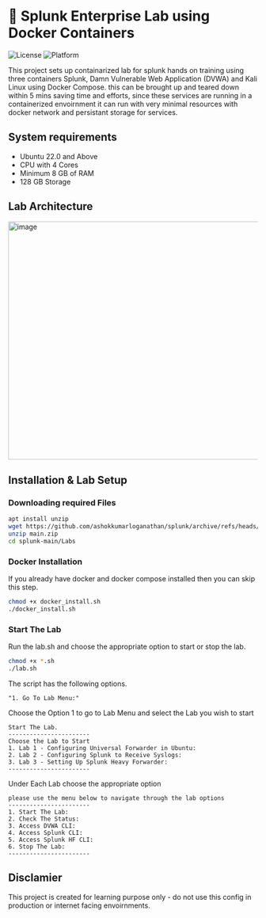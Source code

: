 
# 🧪 Splunk Enterprise Lab using Docker Containers

![License](https://img.shields.io/badge/License-MIT-yellow.svg)
![Platform](https://img.shields.io/badge/Platform-Linux-blue.svg)

This project sets up containarized lab for splunk hands on training using three containers Splunk, Damn Vulnerable Web Application (DVWA) and Kali Linux using Docker Compose. this can be brought up and teared down within 5 mins saving time and efforts, since these services are running in a containerized envoirnment it can run with very minimal resources with docker network and persistant storage for services.

## System requirements

* Ubuntu 22.0 and Above
* CPU with 4 Cores 
* Minimum 8 GB of RAM
* 128 GB Storage

## Lab Architecture

<img width="741" height="481" alt="image" src="https://github.com/user-attachments/assets/4a8d6de5-8bd0-40db-acd5-3dd37a8291e5" />


## Installation & Lab Setup

### Downloading required Files 

```bash
apt install unzip
wget https://github.com/ashokkumarloganathan/splunk/archive/refs/heads/main.zip
unzip main.zip
cd splunk-main/Labs
```

### Docker Installation

If you already have docker and docker compose installed then you can skip this step.


```bash
chmod +x docker_install.sh
./docker_install.sh

```

### Start The Lab

Run the lab.sh and choose the appropriate option to start or stop the lab.

```bash
chmod +x *.sh
./lab.sh
```

The script has the following options.

```
"1. Go To Lab Menu:"
```
Choose the Option 1 to go to Lab Menu and select the Lab you wish to start

```
Start The Lab.
-----------------------
Choose the Lab to Start
1. Lab 1 - Configuring Universal Forwarder in Ubuntu:
2. Lab 2 - Configuring Splunk to Receive Syslogs:
3. Lab 3 - Setting Up Splunk Heavy Forwarder:
-----------------------

```
Under Each Lab choose the appropriate option

```
please use the menu below to navigate through the lab options
-----------------------
1. Start The Lab:
2. Check The Status:
3. Access DVWA CLI:
4. Access Splunk CLI:
5. Access Splunk HF CLI:
6. Stop The Lab:
-----------------------

```

## Disclamier

This project is created for learning purpose only - do not use this config in production or internet facing envoirnments.
